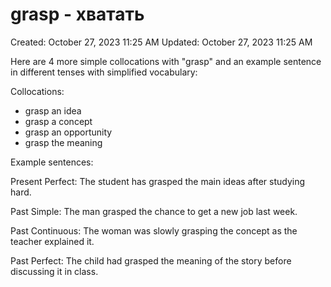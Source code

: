 # grasp - хватать

Created: October 27, 2023 11:25 AM
Updated: October 27, 2023 11:25 AM

Here are 4 more simple collocations with "grasp" and an example sentence in different tenses with simplified vocabulary:

Collocations:

- grasp an idea
- grasp a concept
- grasp an opportunity
- grasp the meaning

Example sentences:

Present Perfect: The student has grasped the main ideas after studying hard.

Past Simple: The man grasped the chance to get a new job last week.

Past Continuous: The woman was slowly grasping the concept as the teacher explained it.

Past Perfect: The child had grasped the meaning of the story before discussing it in class.